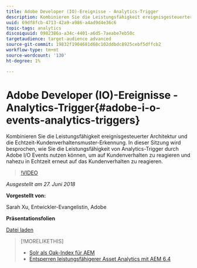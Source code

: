 ```yaml
---
title: Adobe Developer (IO)-Ereignisse - Analytics-Trigger
description: Kombinieren Sie die Leistungsfähigkeit ereignisgesteuerter Architektur und die Echtzeit-Kundenverhaltensmuster-Erkennung - In dieser Sitzung wird erläutert, wie Sie die Leistungsfähigkeit von Analytics-Triggern über Adobe Developer-Ereignisse (Adobe I/O) nutzen können, um auf Kundenverhalten zu reagieren und nahezu in Echtzeit erneut auf das Kundenverhalten zu reagieren.
uuid: 69df8fcb-4713-42a9-a986-a4ad9d4e36c6
topic-tags: analytics
discoiquuid: 0982386a-a34c-4401-a6d5-7aeabe7eb50c
targetaudience: target-audience advanced
source-git-commit: 19832f1904681d68c102ddbdc8925cebf5dffcb2
workflow-type: tm+mt
source-wordcount: '130'
ht-degree: 1%

---
```



# Adobe Developer (IO)-Ereignisse - Analytics-Trigger{#adobe-i-o-events-analytics-triggers}

Kombinieren Sie die Leistungsfähigkeit ereignisgesteuerter Architektur und die Echtzeit-Kundenverhaltensmuster-Erkennung. In dieser Sitzung wird besprochen, wie Sie die Leistungsfähigkeit von Analytics-Trigger durch Adobe I/O Events nutzen können, um auf Kundenverhalten zu reagieren und nahezu in Echtzeit erneut auf das Kundenverhalten zu reagieren.

>[!VIDEO](https://video.tv.adobe.com/v/22809/?quality=9)

*Ausgestellt am 27. Juni 2018*

**Vorgestellt von:**

Sarah Xu, Entwickler-Evangelistin, Adobe

**Präsentationsfolien**

[Datei laden](assets/gems+6+27+18+adobe+io+analytics+triggers.pdf)

<!--
[Get back to the Overview](https://helpx.adobe.com/experience-manager/kt/eseminars/gems/aem-index.html)
-->

>[!MORELIKETHIS]
>
>* [Solr als Oak-Index für AEM](solr-as-an-oak-index-for-aem.md)
>* [Entsperren leistungsfähigerer Asset Analytics mit AEM 6.4](https://helpx.adobe.com/experience-manager/kt/eseminars/experience-insider/exp-asset-analytics-64.html)


<!-- this link is broken: >* [Getting the most out of digital interactions with AEM and Analytics](https://helpx.adobe.com/experience-manager/kt/eseminars/ask-the-expert/aem-getting-the-most-out-of-digital-interactions-with-aem-and-analytics.html) 
-->
